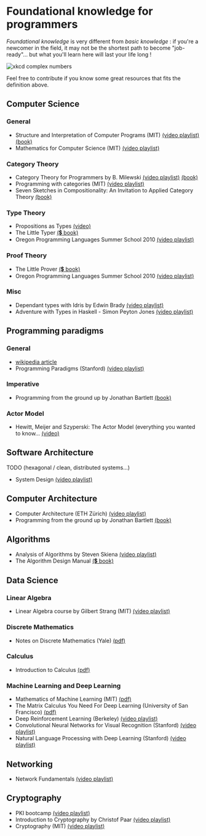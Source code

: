 # Foundational knowledge for programmers

_Foundational knowledge_ is very different from _basic knowledge_ : if you're a newcomer in the field, it may not be the shortest path to become "job-ready"... but what you'll learn here will last your life long !


![xkcd complex numbers](https://imgs.xkcd.com/comics/complex_numbers.png "source: https://xkcd.com/2028/")

Feel free to contribute if you know some great resources that fits the definition above. 


## Computer Science 

### General 
- Structure and Interpretation of Computer Programs (MIT)
  [(video playlist)](https://ocw.mit.edu/courses/electrical-engineering-and-computer-science/6-001-structure-and-interpretation-of-computer-programs-spring-2005/)
  [(book)](https://web.mit.edu/alexmv/6.037/sicp.pdf)
- Mathematics for Computer Science (MIT)
  [(video playlist)](https://www.youtube.com/playlist?list=PLB7540DEDD482705B)

### Category Theory
- Category Theory for Programmers by B. Milewski 
  [(video playlist)](https://www.youtube.com/playlist?list=PLbgaMIhjbmEnaH_LTkxLI7FMa2HsnawM_) 
  [(book)](https://github.com/hmemcpy/milewski-ctfp-pdf)
- Programming with categories (MIT)
  [(video playlist)](https://www.youtube.com/playlist?list=PLhgq-BqyZ7i7MTGhUROZy3BOICnVixETS)
- Seven Sketches in Compositionality: An Invitation to Applied Category Theory 
  [(book)](https://arxiv.org/abs/1803.05316)


### Type Theory
- Propositions as Types 
  [(video)](https://www.youtube.com/watch?v=SknxggwRPzU)
- The Little Typer 
  [(💲 book)](https://mitpress.mit.edu/books/little-typer)
- Oregon Programming Languages Summer School 2010 
  [(video playlist)](https://www.youtube.com/watch?v=ev7AYsLljxk&list=PL8Ky8lYL8-Oh7awp0sqa82o7Ggt4AGhyf&index=5)


### Proof Theory
- The Little Prover 
  [(💲 book)](https://mitpress.mit.edu/books/little-prover)
- Oregon Programming Languages Summer School 2010 
  [(video playlist)](https://www.youtube.com/watch?v=YRu7Xi-mNK8&list=PL8Ky8lYL8-Oh7awp0sqa82o7Ggt4AGhyf&index=12)


### Misc
- Dependant types with Idris by Edwin Brady 
  [(video playlist)](https://www.youtube.com/playlist?list=PL7lYBKOG3R5CLb6AOhE4EaSmVzXrgJM6n)
- Adventure with Types in Haskell - Simon Peyton Jones 
  [(video playlist)](https://www.youtube.com/playlist?list=PL7lYBKOG3R5DnCP3r3bvKreRjRRWpp1Ao)



## Programming paradigms


### General
- [wikipedia article](https://en.wikipedia.org/wiki/Programming_paradigm)
- Programming Paradigms (Stanford)
  [(video playlist)](https://www.youtube.com/playlist?list=PL9D558D49CA734A02)


### Imperative
- Programming from the ground up by Jonathan Bartlett 
  [(book)](https://download-mirror.savannah.gnu.org/releases/pgubook/ProgrammingGroundUp-1-0-booksize.pdf)


### Actor Model
- Hewitt, Meijer and Szyperski: The Actor Model (everything you wanted to know... 
  [(video)](https://www.youtube.com/watch?v=7erJ1DV_Tlo)

## Software Architecture
TODO (hexagonal / clean, distributed systems...)

- System Design 
  [(video playlist)](https://www.youtube.com/playlist?list=PLkQkbY7JNJuBoTemzQfjym0sqbOHt5fnV)


## Computer Architecture
- Computer Architecture (ETH Zürich)
  [(video playlist)](https://www.youtube.com/playlist?list=PL5Q2soXY2Zi-DyoI3HbqcdtUm9YWRR_z-)
- Programming from the ground up by Jonathan Bartlett 
  [(book)](https://download-mirror.savannah.gnu.org/releases/pgubook/ProgrammingGroundUp-1-0-booksize.pdf)


## Algorithms
- Analysis of Algorithms by Steven Skiena 
  [(video playlist)](https://www.youtube.com/playlist?list=PLOtl7M3yp-DX32N0fVIyvn7ipWKNGmwpp)
- The Algorithm Design Manual 
  [(💲 book)](http://www.algorist.com/)



## Data Science
### Linear Algebra
- Linear Algebra course by Gilbert Strang (MIT) 
  [(video playlist)](https://ocw.mit.edu/courses/mathematics/18-06-linear-algebra-spring-2010/)


### Discrete Mathematics
- Notes on Discrete Mathematics (Yale) 
  [(pdf)](http://www.cs.yale.edu/homes/aspnes/classes/202/notes.pdf)


### Calculus
- Introduction to Calculus 
  [(pdf)](https://arachnoid.com/calculus/index.html)


### Machine Learning and Deep Learning
- Mathematics of Machine Learning (MIT) 
  [(pdf)](https://ocw.mit.edu/courses/mathematics/18-657-mathematics-of-machine-learning-fall-2015/lecture-notes/MIT18_657F15_LecNote.pdf)
- The Matrix Calculus You Need For Deep Learning (University of San Francisco) 
  [(pdf)](https://explained.ai/matrix-calculus/index.html)
- Deep Reinforcement Learning (Berkeley) 
  [(video playlist)](https://www.youtube.com/playlist?list=PLkFD6_40KJIxJMR-j5A1mkxK26gh_qg37)
- Convolutional Neural Networks for Visual Recognition (Stanford) 
  [(video playlist)](https://www.youtube.com/playlist?list=PL3FW7Lu3i5JvHM8ljYj-zLfQRF3EO8sYv)
- Natural Language Processing with Deep Learning (Stanford) 
  [(video playlist)](https://www.youtube.com/playlist?list=PLoROMvodv4rOhcuXMZkNm7j3fVwBBY42z)



## Networking
- Network Fundamentals 
  [(video playlist)](https://www.youtube.com/playlist?list=PLDQaRcbiSnqF5U8ffMgZzS7fq1rHUI3Q8)



## Cryptography
- PKI bootcamp 
  [(video playlist)](https://www.youtube.com/watch?v=q9vu6_2r0o4&list=PLDp2gaPHHZK-mnKi3Zy_-hRjqLHh5PaAv) 
- Introduction to Cryptography by Christof Paar 
  [(video playlist)](https://www.youtube.com/playlist?list=PL6N5qY2nvvJE8X75VkXglSrVhLv1tVcfy)
- Cryptography (MIT) 
  [(video playlist)](https://www.youtube.com/playlist?list=PL6ogFv-ieghe8MOIcpD6UDtdK-UMHG8oH)
